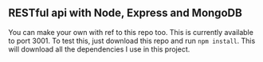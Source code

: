 ## RESTful api with Node, Express and MongoDB

You can make your own with ref to this repo too. This is currently available to port 3001. To test this, just download this repo and run ` npm install `. This will download all the dependencies I use in this project. 